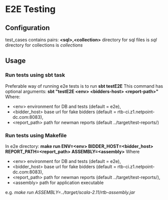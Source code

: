 # E2E Testing
## Configuration
test_cases contains pairs: **\<sql\>,\<collection\>**
directory for sql files is _sql_
directory for collections is _collections_
## Usage
### Run tests using sbt task
Preferable way of running e2e tests is to run **sbt testE2E**
This command has optional arguments:
**sbt "testE2E \<env\> \<bidders-host\> \<report-path\>"**
Where:
- \<env\> environment for DB and tests (default = e2e),
- \<bidder_host\> base url for fake bidders (default = rtb-ci.z1.netpoint-dc.com:8083),
- \<report_path\> path for newman reports (default ../target/test-reports/)
### Run tests using Makefile
In e2e directory:
**make run ENV=\<env\> BIDDER_HOST=\<bidder_host\> REPORT_PATH=\<report_path\> ASSEMBLY=\<assembly\>**
Where 
- \<env\> environment for DB and tests (default = e2e),
- \<bidder_host\> base url for fake bidders (default = rtb-ci.z1.netpoint-dc.com:8083),
- \<report_path\> path for newman reports (default ../target/test-reports/),
- \<assembly\> path for application executable

e.g. _make run ASSEMBLY=../target/scala-2.11/rtb-assembly.jar_

